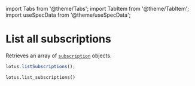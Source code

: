 import Tabs from '@theme/Tabs';
import TabItem from '@theme/TabItem';
import useSpecData from '@theme/useSpecData';

# List all subscriptions

Retrieves an array of [`subscription`](./subscription-object#subscription-object) objects.

<Tabs>
<TabItem value="js" label="JavaScript">

```jsx
lotus.listSubscriptions();
```

</TabItem>
<TabItem value="py" label="Python">

```python
lotus.list_subscriptions()
```

</TabItem>
</Tabs>
